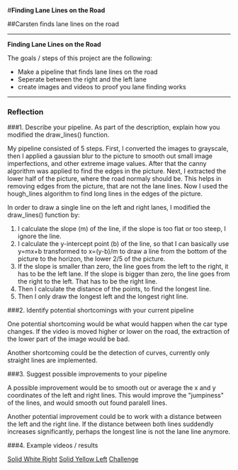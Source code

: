 #**Finding Lane Lines on the Road** 

##Carsten finds lane lines on the road

---

**Finding Lane Lines on the Road**

The goals / steps of this project are the following:
* Make a pipeline that finds lane lines on the road
* Seperate between the right and the left lane
* create images and videos to proof you lane finding works


[//]: # (Image References)

[image1]: ./examples/grayscale.jpg "Grayscale"

---

### Reflection

###1. Describe your pipeline. As part of the description, explain how you modified the draw_lines() function.

My pipeline consisted of 5 steps. First, I converted the images to grayscale, then I applied a gaussian blur to the picture to smooth out small image imperfections, and other extreme image values.  After that the canny algorithm was applied to find the edges in the picture. Next, I extracted the lower half of the picture, where the road normaly should be. This helps in removing edges from the picture, that are not the lane lines. Now I used the hough_lines algorithm to find long lines in the edges of the picture.

In order to draw a single line on the left and right lanes, I modified the draw_lines() function by:
1. I calculate the slope (m) of the line, if the slope is too flat or too steep, I ignore the line.
2. I calculate the y-intercept point (b) of the line, so that I can basically use y=mx+b transformed to x=(y-b)/m to draw a line from the bottom of the picture to the horizon, the lower 2/5 of the picture.
3. If the slope is smaller than zero, the line goes from the left to the right, it has to be the left lane. If the slope is bigger than zero, the line goes from the right to the left. That has to be the right line.
4. Then I calculate the distance of the points, to find the longest line.
5. Then I only draw the longest left and the longest right line.

###2. Identify potential shortcomings with your current pipeline

One potential shortcoming would be what would happen when the car type changes. If the video is moved higher or lower on the road, the extraction of the lower part of the image would be bad.

Another shortcoming could be the detection of curves, currently only straight lines are implemented.

###3. Suggest possible improvements to your pipeline

A possible improvement would be to smooth out or average the x and y coordinates of the left and right lines. This would improve the "jumpiness" of the lines, and would smooth out found paralell lines.

Another potential improvement could be to work with a distance between the left and the right line. If the distance between both lines suddendly increases significantly, perhaps the longest line is not the lane line anymore.

###4. Example videos / results

[Solid White Right](test_videos_output/solidWhiteRight.mp4)
[Solid Yellow Left](test_videos_output/solidYellowLeft.mp4)
[Challenge](test_videos_output/challenge.mp4)
